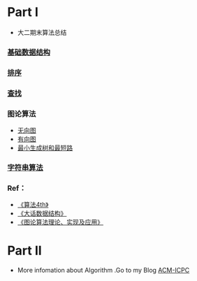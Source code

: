 

# Part I

- 大二期末算法总结

### [基础数据结构](./基础数据结构/基础数据结构.md)

### [排序](./排序/排序.md)

### [查找](./查找/查找.md)

### 图论算法

- [无向图](./图论算法/无向图/无向图.md)
- [有向图](./图论算法/有向图/有向图.md)
- [最小生成树和最短路](./图论算法/最小生成树和最短路/最小生成树和最短路.md)

### [字符串算法](./字符串算法/字符串算法.md)

### Ref：

  - [《算法4th》](https://book.douban.com/subject/10432347/)
  - [《大话数据结构》](https://book.douban.com/subject/6424904/)
  - [《图论算法理论、实现及应用》](https://book.douban.com/subject/5947473/)

# Part II

- More infomation about Algorithm .Go to my Blog [ACM-ICPC](http://blog.csdn.net/zlqdhrdhrdhr "")



